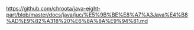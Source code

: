 https://github.com/chroota/java-eight-part/blob/master/docs/java/juc/%E5%9B%BE%E8%A7%A3Java%E4%B8%AD%E9%82%A318%20%E6%8A%8A%E9%94%81.md
